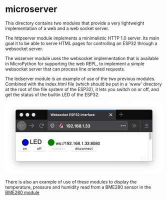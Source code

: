 # microserver
This directory contains two modules that provide a very lightweight implementation of a web and a web socket server.

The httpserver module implements a minimalistic HTTP 1.0 server. Its main goal it to be able to serve HTML pages for controlling an ESP32 through a websocket server.

The wsserver module uses the websocket implementation that is available in MicroPython for supporting the web REPL, to implement a simple websocket server that can process line oriented requests.

The ledserver module is an example of use of the two previous modules. Combined with the index.html file (which should be put in a 'www' directory at the root of the file system of the ESP32), it lets you switch on or off, and get the status of the builtin LED of the ESP32.

<img width="518" src="websocketinterface.png"/>

There is also an example of use of these modules to display the temperature, pressure and humidity read from a BME280 sensor in the [BME280 module](../BME280/server/)

